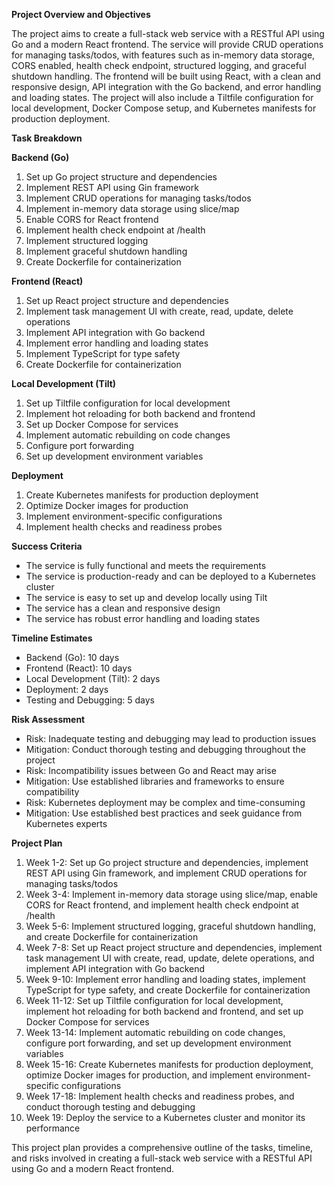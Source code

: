 **Project Overview and Objectives**

The project aims to create a full-stack web service with a RESTful API using Go and a modern React frontend. The service will provide CRUD operations for managing tasks/todos, with features such as in-memory data storage, CORS enabled, health check endpoint, structured logging, and graceful shutdown handling. The frontend will be built using React, with a clean and responsive design, API integration with the Go backend, and error handling and loading states. The project will also include a Tiltfile configuration for local development, Docker Compose setup, and Kubernetes manifests for production deployment.

**Task Breakdown**

**Backend (Go)**

1. Set up Go project structure and dependencies
2. Implement REST API using Gin framework
3. Implement CRUD operations for managing tasks/todos
4. Implement in-memory data storage using slice/map
5. Enable CORS for React frontend
6. Implement health check endpoint at /health
7. Implement structured logging
8. Implement graceful shutdown handling
9. Create Dockerfile for containerization

**Frontend (React)**

1. Set up React project structure and dependencies
2. Implement task management UI with create, read, update, delete operations
3. Implement API integration with Go backend
4. Implement error handling and loading states
5. Implement TypeScript for type safety
6. Create Dockerfile for containerization

**Local Development (Tilt)**

1. Set up Tiltfile configuration for local development
2. Implement hot reloading for both backend and frontend
3. Set up Docker Compose for services
4. Implement automatic rebuilding on code changes
5. Configure port forwarding
6. Set up development environment variables

**Deployment**

1. Create Kubernetes manifests for production deployment
2. Optimize Docker images for production
3. Implement environment-specific configurations
4. Implement health checks and readiness probes

**Success Criteria**

* The service is fully functional and meets the requirements
* The service is production-ready and can be deployed to a Kubernetes cluster
* The service is easy to set up and develop locally using Tilt
* The service has a clean and responsive design
* The service has robust error handling and loading states

**Timeline Estimates**

* Backend (Go): 10 days
* Frontend (React): 10 days
* Local Development (Tilt): 2 days
* Deployment: 2 days
* Testing and Debugging: 5 days

**Risk Assessment**

* Risk: Inadequate testing and debugging may lead to production issues
* Mitigation: Conduct thorough testing and debugging throughout the project
* Risk: Incompatibility issues between Go and React may arise
* Mitigation: Use established libraries and frameworks to ensure compatibility
* Risk: Kubernetes deployment may be complex and time-consuming
* Mitigation: Use established best practices and seek guidance from Kubernetes experts

**Project Plan**

1. Week 1-2: Set up Go project structure and dependencies, implement REST API using Gin framework, and implement CRUD operations for managing tasks/todos
2. Week 3-4: Implement in-memory data storage using slice/map, enable CORS for React frontend, and implement health check endpoint at /health
3. Week 5-6: Implement structured logging, graceful shutdown handling, and create Dockerfile for containerization
4. Week 7-8: Set up React project structure and dependencies, implement task management UI with create, read, update, delete operations, and implement API integration with Go backend
5. Week 9-10: Implement error handling and loading states, implement TypeScript for type safety, and create Dockerfile for containerization
6. Week 11-12: Set up Tiltfile configuration for local development, implement hot reloading for both backend and frontend, and set up Docker Compose for services
7. Week 13-14: Implement automatic rebuilding on code changes, configure port forwarding, and set up development environment variables
8. Week 15-16: Create Kubernetes manifests for production deployment, optimize Docker images for production, and implement environment-specific configurations
9. Week 17-18: Implement health checks and readiness probes, and conduct thorough testing and debugging
10. Week 19: Deploy the service to a Kubernetes cluster and monitor its performance

This project plan provides a comprehensive outline of the tasks, timeline, and risks involved in creating a full-stack web service with a RESTful API using Go and a modern React frontend.